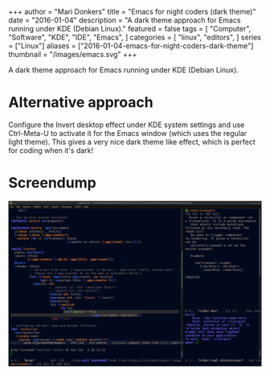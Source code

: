 +++
author = "Mari Donkers"
title = "Emacs for night coders (dark theme)"
date = "2016-01-04"
description = "A dark theme approach for Emacs running under KDE (Debian Linux)."
featured = false
tags = [
    "Computer",
    "Software",
    "KDE",
    "IDE",
    "Emacs",
]
categories = [
    "linux",
    "editors",
]
series = ["Linux"]
aliases = ["2016-01-04-emacs-for-night-coders-dark-theme"]
thumbnail = "/images/emacs.svg"
+++

A dark theme approach for Emacs running under KDE (Debian Linux).
<!--more-->

# Alternative approach

Configure the Invert desktop effect under KDE system settings and use Ctrl-Meta-U to activate it for the Emacs window (which uses the regular light theme). This gives a very nice dark theme like effect, which is perfect for coding when it's dark!

# Screendump

![](/images/EmacsDarkThemeViaKDEInvertDesktopEffect.png)
